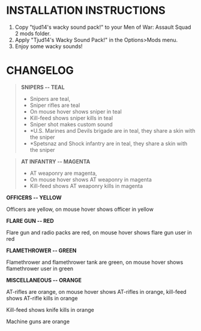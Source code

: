# INSTALLATION INSTRUCTIONS
1. Copy "tjud14's wacky sound pack!" to your Men of War: Assault Squad 2 mods folder.
2. Apply "Tjud14's Wacky Sound Pack!" in the Options>Mods menu.
3. Enjoy some wacky sounds!

# CHANGELOG
>**SNIPERS -- TEAL**
> - Snipers are teal, 
> - Sniper rifles are teal 
> - On mouse hover shows sniper in teal
> - Kill-feed shows sniper kills in teal 
> - Sniper shot makes custom sound
> - *U.S. Marines and Devils brigade are in teal, they share a skin with the sniper
> - *Spetsnaz and Shock infantry are in teal, they share a skin with the sniper

>**AT INFANTRY -- MAGENTA**
> - AT weaponry are magenta, 
> - On mouse hover shows AT weaponry in magenta 
> - Kill-feed shows AT weaponry kills in magenta

**OFFICERS -- YELLOW**

Officers are yellow, on mouse hover shows officer in yellow


**FLARE GUN -- RED**

Flare gun and radio packs are red, on mouse hover shows flare gun user in red


**FLAMETHROWER -- GREEN**

Flamethrower and flamethrower tank are green, on mouse hover shows flamethrower user in green


**MISCELLANEOUS -- ORANGE**

AT-rifles are orange, on mouse hover shows AT-rifles in orange, kill-feed shows AT-rifle kills in orange

Kill-feed shows knife kills in orange

Machine guns are orange
